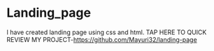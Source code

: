 # Landing_page
I have created landing page using css and html.
TAP HERE TO QUICK REVIEW MY PROJECT-https://github.com/Mayuri32/landing-page 

